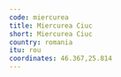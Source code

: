 ```yaml
---
code: miercurea
title: Miercurea Ciuc
short: Miercurea Ciuc
country: romania
itu: rou
coordinates: 46.367,25.814
---
```

